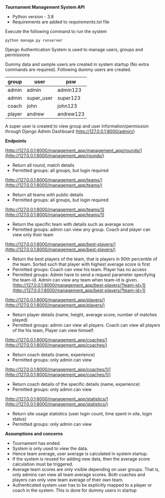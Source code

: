 **Tournament Management System API**

- Python version - 3.8
- Requirements are added to *requirements.txt* file

Execute the following command to run the system 

`python manage.py runserver`

Django Authentication System is used to manage users, groups and permissions

Dummy data and sample users are created in system startup (No extra commands are required). Following dummy users are created.

| group | user | psw |
| ------ | ------ | ------ |
| admin | admin | admin123 |
| admin | super_user | super123 |
| coach | john | john123 |
| player | andrew | andrew123 |
  
         
A super user is created to view group and user information/permission through Django Admin Dashboard (http://127.0.0.1:8000/admin/)

**Endpoints**

[http://127.0.0.1:8000/management_app/management_app/rounds/](http://127.0.0.1:8000/management_app/rounds/)
- Return all round, match details
- Permitted groups: all groups, but login required

[http://127.0.0.1:8000/management_app/teams/](http://127.0.0.1:8000/management_app/teams/)
- Return all teams with public details
- Permitted groups: all groups, but login required

[http://127.0.0.1:8000/management_app/teams/1](http://127.0.0.1:8000/management_app/teams/1)
- Return the specific team with details such as average score
- Permitted groups: admin can view any group. Coach and player can view only their team 

[http://127.0.0.1:8000/management_app/best-players/](http://127.0.0.1:8000/management_app/best-players/)
- Return the best players of the team, that is players in 90th percentile of the team. Sorted such that player with highest average score is first
- Permitted groups: Coach can view his team. Player has no access 
- Permitted groups: Admin have to send a request parameter specifying the team-id. Admin can view any team when team-id is given. [http://127.0.0.1:8000/management_app/best-players/?team-id=1](http://127.0.0.1:8000/management_app/best-players/?team-id=1)

[http://127.0.0.1:8000/management_app/players/](http://127.0.0.1:8000/management_app/players/)
- Return player details (name, height, average score, number of matches played)
- Permitted groups: admin can view all players. Coach can view all players of the his team, Player can view himself.

[http://127.0.0.1:8000/management_app/coaches/](http://127.0.0.1:8000/management_app/coaches/)
- Return coach details (name, experience)
- Permitted groups: only admin can view

[http://127.0.0.1:8000/management_app/coaches/1/](http://127.0.0.1:8000/management_app/coaches/1/)
- Return coach details of the specific details (name, experience)
- Permitted groups: only admin can view

[http://127.0.0.1:8000/management_app/statistics/](http://127.0.0.1:8000/management_app/statistics/)
- Return site usage statistics (user login count, time spent in site, login status)
- Permitted groups: only admin can view


**Assumptions and concerns**

- Tournament has ended. 
- System is only used to view the data.
- Hence team average, user average is calculated in system startup. 
- If the system is reused for adding new data, then the average score calculation must be triggered.
- Average team scores are only visible depending on user groups. That is, only admins can view all team average scores. Both coaches and players can only view team average of their own team.
- Authenticated system user has to be explicitly mapped to a player or coach in the system. This is done for dummy users in startup
